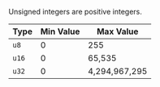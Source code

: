 Unsigned integers are positive integers.

| Type  | Min Value | Max Value     |
| ----- | --------- | ------------- |
| `u8`  | 0         | 255           |
| `u16` | 0         | 65,535        |
| `u32` | 0         | 4,294,967,295 |
